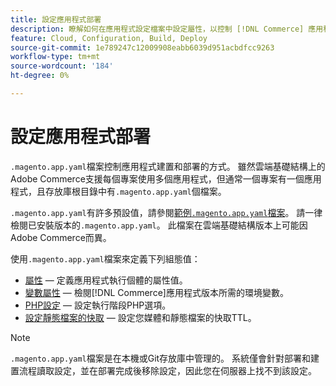 ```yaml
---
title: 設定應用程式部署
description: 瞭解如何在應用程式設定檔案中設定屬性，以控制 [!DNL Commerce] 應用程式建置和部署到雲端環境的方式。
feature: Cloud, Configuration, Build, Deploy
source-git-commit: 1e789247c12009908eabb6039d951acbdfcc9263
workflow-type: tm+mt
source-wordcount: '184'
ht-degree: 0%

---
```


# 設定應用程式部署

`.magento.app.yaml`檔案控制應用程式建置和部署的方式。 雖然雲端基礎結構上的Adobe Commerce支援每個專案使用多個應用程式，但通常一個專案有一個應用程式，且存放庫根目錄中有`.magento.app.yaml`個檔案。

`.magento.app.yaml`有許多預設值，請參閱[範例`.magento.app.yaml`檔案](https://github.com/magento/magento-cloud/blob/master/.magento.app.yaml)。 請一律檢閱已安裝版本的`.magento.app.yaml`。 此檔案在雲端基礎結構版本上可能因Adobe Commerce而異。

使用`.magento.app.yaml`檔案來定義下列組態值：

- [屬性](properties.md) — 定義應用程式執行個體的屬性值。
- [變數屬性](variables-property.md) — 檢閱[!DNL Commerce]應用程式版本所需的環境變數。
- [PHP設定](php-settings.md) — 設定執行階段PHP選項。
- [設定靜態檔案的快取](set-cache.md) — 設定您媒體和靜態檔案的快取TTL。

>[!NOTE]
>
>`.magento.app.yaml`檔案是在本機或Git存放庫中管理的。 系統僅會針對部署和建置流程讀取設定，並在部署完成後移除設定，因此您在伺服器上找不到該設定。
